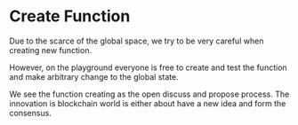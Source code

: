# Create Function

Due to the scarce of the global space, we try to be very careful when creating new function.

However, on the playground everyone is free to create and test the function and make arbitrary change to the global state.



We see the function creating as the open discuss and propose process. The innovation is blockchain world is either about have a new idea and form the consensus.
